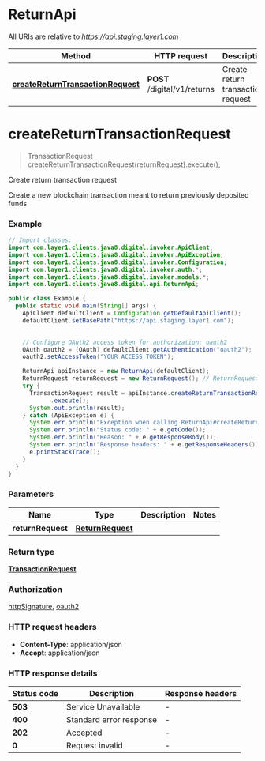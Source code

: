 # ReturnApi

All URIs are relative to *https://api.staging.layer1.com*

| Method | HTTP request | Description |
|------------- | ------------- | -------------|
| [**createReturnTransactionRequest**](ReturnApi.md#createReturnTransactionRequest) | **POST** /digital/v1/returns | Create return transaction request |


<a id="createReturnTransactionRequest"></a>
# **createReturnTransactionRequest**
> TransactionRequest createReturnTransactionRequest(returnRequest).execute();

Create return transaction request

Create a new blockchain transaction meant to return previously deposited funds

### Example
```java
// Import classes:
import com.layer1.clients.java8.digital.invoker.ApiClient;
import com.layer1.clients.java8.digital.invoker.ApiException;
import com.layer1.clients.java8.digital.invoker.Configuration;
import com.layer1.clients.java8.digital.invoker.auth.*;
import com.layer1.clients.java8.digital.invoker.models.*;
import com.layer1.clients.java8.digital.api.ReturnApi;

public class Example {
  public static void main(String[] args) {
    ApiClient defaultClient = Configuration.getDefaultApiClient();
    defaultClient.setBasePath("https://api.staging.layer1.com");
    

    // Configure OAuth2 access token for authorization: oauth2
    OAuth oauth2 = (OAuth) defaultClient.getAuthentication("oauth2");
    oauth2.setAccessToken("YOUR ACCESS TOKEN");

    ReturnApi apiInstance = new ReturnApi(defaultClient);
    ReturnRequest returnRequest = new ReturnRequest(); // ReturnRequest | 
    try {
      TransactionRequest result = apiInstance.createReturnTransactionRequest(returnRequest)
            .execute();
      System.out.println(result);
    } catch (ApiException e) {
      System.err.println("Exception when calling ReturnApi#createReturnTransactionRequest");
      System.err.println("Status code: " + e.getCode());
      System.err.println("Reason: " + e.getResponseBody());
      System.err.println("Response headers: " + e.getResponseHeaders());
      e.printStackTrace();
    }
  }
}
```

### Parameters

| Name | Type | Description  | Notes |
|------------- | ------------- | ------------- | -------------|
| **returnRequest** | [**ReturnRequest**](ReturnRequest.md)|  | |

### Return type

[**TransactionRequest**](TransactionRequest.md)

### Authorization

[httpSignature](../README.md#httpSignature), [oauth2](../README.md#oauth2)

### HTTP request headers

 - **Content-Type**: application/json
 - **Accept**: application/json

### HTTP response details
| Status code | Description | Response headers |
|-------------|-------------|------------------|
| **503** | Service Unavailable |  -  |
| **400** | Standard error response |  -  |
| **202** | Accepted |  -  |
| **0** | Request invalid |  -  |

